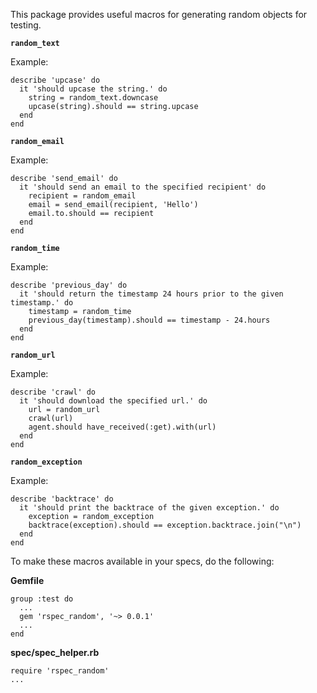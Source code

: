 This package provides useful macros for generating random objects for testing.

**`random_text`**

Example:

    describe 'upcase' do
      it 'should upcase the string.' do
        string = random_text.downcase
        upcase(string).should == string.upcase
      end
    end

**`random_email`**

Example:

    describe 'send_email' do
      it 'should send an email to the specified recipient' do
        recipient = random_email
        email = send_email(recipient, 'Hello')
        email.to.should == recipient
      end
    end

**`random_time`**

Example:

    describe 'previous_day' do
      it 'should return the timestamp 24 hours prior to the given timestamp.' do
        timestamp = random_time
        previous_day(timestamp).should == timestamp - 24.hours
      end
    end

**`random_url`**

Example:

    describe 'crawl' do
      it 'should download the specified url.' do
        url = random_url
        crawl(url)
        agent.should have_received(:get).with(url)
      end
    end

**`random_exception`**

Example:

    describe 'backtrace' do
      it 'should print the backtrace of the given exception.' do
        exception = random_exception
        backtrace(exception).should == exception.backtrace.join("\n")
      end
    end


To make these macros available in your specs, do the following:

**Gemfile**

    group :test do
      ...
      gem 'rspec_random', '~> 0.0.1'
      ...
    end

**spec/spec_helper.rb**

    require 'rspec_random'
    ...


